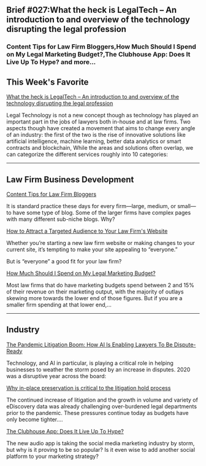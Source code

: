 
## Brief #027:What the heck is LegalTech – An introduction to and overview of the technology disrupting the legal profession

### Content Tips for Law Firm Bloggers,How Much Should I Spend on My Legal Marketing Budget?,The Clubhouse App: Does It Live Up To Hype? and more...

## This Week's Favorite

[What the heck is LegalTech – An introduction to and overview of the technology disrupting the legal profession](https://www.planetcompliance.com/what-the-heck-is-legaltech-an-introduction-to-and-overview-of-the-technology-disrupting-the-legal-profession/) 

Legal Technology is not a new concept though as technology has played an important part in the jobs of lawyers both in-house and at law firms. Two aspects though have created a movement that aims to change every angle of an industry: the first of the two is the rise of innovative solutions like artificial intelligence, machine learning, better data analytics or smart contracts and blockchain, While the areas and solutions often overlap, we can categorize the different services roughly into 10 categories:

----

## Law Firm Business Development

[Content Tips for Law Firm Bloggers](https://www.onlinelegalmarketing.com/legal-marketing/content-tips-law-firm-bloggers/)

It is standard practice these days for every firm—large, medium, or small—to have some type of blog. Some of the larger firms have complex pages with many different sub-niche blogs. Why? 

[How to Attract a Targeted Audience to Your Law Firm's Website](https://www.lawlytics.com/blog/attract-targeted-audience-website/)

Whether you’re starting a new law firm website or making changes to your current site, it’s tempting to make your site appealing to “everyone.”

But is “everyone” a good fit for your law firm?

[How Much Should I Spend on My Legal Marketing Budget?](https://www.lawyer-monthly.com/2021/07/how-much-should-i-spend-on-my-legal-marketing-budget/)

Most law firms that do have marketing budgets spend between 2 and 15% of their revenue on their marketing output, with the majority of outlays skewing more towards the lower end of those figures. But if you are a smaller firm spending at that lower end,...


----

## Industry

[The Pandemic Litigation Boom: How AI Is Enabling Lawyers To Be Dispute-Ready](https://www.lawyer-monthly.com/2021/07/the-pandemic-litigation-boom-how-ai-is-enabling-lawyers-to-be-dispute-ready/)

Technology, and AI in particular, is playing a critical role in helping businesses to weather the storm posed by an increase in disputes. 2020 was a disruptive year across the board: 

[Why in-place preservation is critical to the litigation hold process](https://blogs.opentext.com/why-in-place-preservation-is-critical-to-the-litigation-hold-process/)

The continued increase of litigation and the growth in volume and variety of eDiscovery data was already challenging over-burdened legal departments prior to the pandemic. These pressures continue today as budgets have only become tighter....

[The Clubhouse App: Does It Live Up To Hype?](https://abovethelaw.com/2021/07/the-clubhouse-app-does-it-live-up-to-hype/)

The new audio app is taking the social media marketing industry by storm, but why is it proving to be so popular? Is it even wise to add another social platform to your marketing strategy?

 
